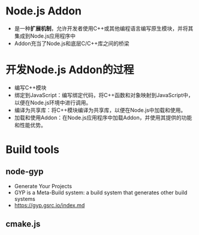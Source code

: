 # Node.js Addon
- 是一种**扩展机制**，允许开发者使用C++或其他编程语言编写原生模块，并将其集成到Node.js应用程序中
- Addon充当了Node.js和底层C/C++库之间的桥梁

# 开发Node.js Addon的过程
- 编写C++模块
- 绑定到JavaScript：编写绑定代码，将C++函数和对象映射到JavaScript中，以便在Node.js环境中进行调用。
- 编译为共享库：将C++模块编译为共享库，以便在Node.js中加载和使用。
- 加载和使用Addon：在Node.js应用程序中加载Addon，并使用其提供的功能和性能优势。

# Build tools
## node-gyp
- Generate Your Projects
- GYP is a Meta-Build system: a build system that generates other build systems
- https://gyp.gsrc.io/index.md

## cmake.js
